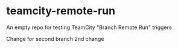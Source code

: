 # teamcity-remote-run

An empty repo for testing TeamCity "Branch Remote Run" triggers


Change for second branch
2nd change